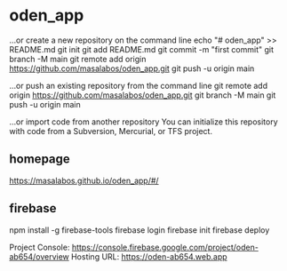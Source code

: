 # oden_app

…or create a new repository on the command line
echo "# oden_app" >> README.md
git init
git add README.md
git commit -m "first commit"
git branch -M main
git remote add origin https://github.com/masalabos/oden_app.git
git push -u origin main

…or push an existing repository from the command line
git remote add origin https://github.com/masalabos/oden_app.git
git branch -M main
git push -u origin main

…or import code from another repository
You can initialize this repository with code from a Subversion, Mercurial, or TFS project.

## homepage
https://masalabos.github.io/oden_app/#/


## firebase
npm install -g firebase-tools
firebase login
firebase init
firebase deploy

Project Console: https://console.firebase.google.com/project/oden-ab654/overview
Hosting URL: https://oden-ab654.web.app



